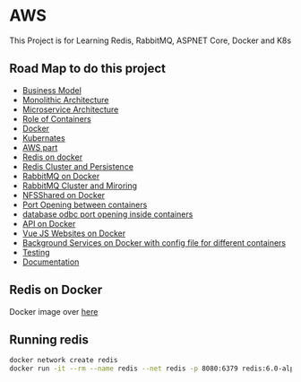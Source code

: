 # AWS
This Project is for Learning Redis, RabbitMQ, ASPNET Core, Docker and K8s

## Road Map to do this project

- [Business Model](#BusinessModel)
- [Monolithic Architecture](#MonolithicArchitecture)
- [Microservice Architecture](#MicroserviceArchitecture)
- [Role of Containers](#RoleofContainers)
- [Docker](#Docker)
- [Kubernates](#Kubernates)
- [AWS part](#AWSpart)
- [Redis on docker](#RedisOnDocker)
- [Redis Cluster and Persistence](#RedisClusterAndPersistence)
- [RabbitMQ on Docker](#RabbitMQOnDocker)
- [RabbitMQ Cluster and Miroring](#RabbitMQClusterAndMiroring)
- [NFSShared on Docker](#NFSSharedOnDocker)
- [Port Opening between containers](#PortOpeningBetweenContainers)
- [database odbc port opening inside containers](#databaseOdbcPortOpeningInsideContainers)
- [API on Docker](#APIOnDocker)
- [Vue JS Websites on Docker](#VueJSWebsitesOnDocker)
- [Background Services on Docker with config file for different containers](#BackgroundServicesOnDockerWithConfigFileForDifferentContainers)
- [Testing](#Testing)
- [Documentation](#Documentation)

## Redis on Docker

Docker image over [here](https://hub.docker.com/_/redis)

## Running redis
```sh
docker network create redis
docker run -it --rm --name redis --net redis -p 8080:6379 redis:6.0-alpine
```
